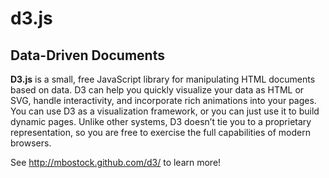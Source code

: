 # d3.js

## Data-Driven Documents

**D3.js** is a small, free JavaScript library for manipulating HTML documents
based on data. D3 can help you quickly visualize your data as HTML or SVG,
handle interactivity, and incorporate rich animations into your pages. You can
use D3 as a visualization framework, or you can just use it to build dynamic
pages. Unlike other systems, D3 doesn&rsquo;t tie you to a proprietary
representation, so you are free to exercise the full capabilities of modern
browsers.

See <http://mbostock.github.com/d3/> to learn more!
